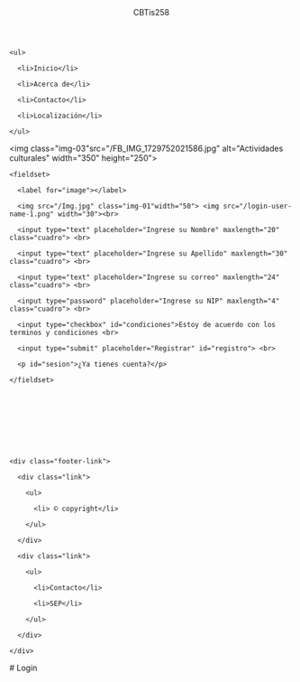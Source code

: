 <!DOCTYPE html>



<html>



<head>

  <meta charset="UTF-8" />

  <title>FORM EN HTML 3</title>

  <link rel="stylesheet" href="style.css">

</head>



<body>

  <header>CBTis258</header>

  <nav>

    <ul>

      <li>Inicio</li>

      <li>Acerca de</li>

      <li>Contacto</li>

      <li>Localización</li>

    </ul>

  </nav>

  <img class="img-03"src="/FB_IMG_1729752021586.jpg" alt="Actividades culturales" width="350" height="250">

  <form action="paginareal.com" method="post">

    <fieldset>

      <label for="image"></label>

      <img src="/Img.jpg" class="img-01"width="50"> <img src="/login-user-name-1.png" width="30"><br>

      <input type="text" placeholder="Ingrese su Nombre" maxlength="20" class="cuadro"> <br>

      <input type="text" placeholder="Ingrese su Apellido" maxlength="30" class="cuadro"> <br>

      <input type="text" placeholder="Ingrese su correo" maxlength="24" class="cuadro"> <br>

      <input type="password" placeholder="Ingrese su NIP" maxlength="4" class="cuadro"> <br>

      <input type="checkbox" id="condiciones">Estoy de acuerdo con los terminos y condiciones <br>

      <input type="submit" placeholder="Registrar" id="registro"> <br>

      <p id="sesion">¿Ya tienes cuenta?</p>

    </fieldset>

  </form><br><br><br><br><br><br>

  <footer class="footer conteiner">

    <div class="footer-link">

      <div class="link">

        <ul>

          <li> © copyright</li>

        </ul>

      </div>

      <div class="link">

        <ul>

          <li>Contacto</li>

          <li>SEP</li>

        </ul>

      </div>

    </div>

  </footer>

</body>



</html># Login
